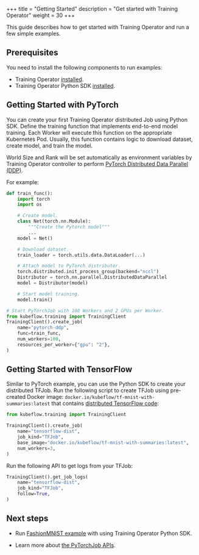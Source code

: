 +++
title = "Getting Started"
description = "Get started with Training Operator"
weight = 30
+++

This guide describes how to get started with Training Operator and run a few simple examples.

## Prerequisites

You need to install the following components to run examples:

- Training Operator [installed](/docs/components/training/installation/installing-training-operator).
- Training Operator Python SDK [installed](/docs/components/training/installation/installing-training-operator).

## Getting Started with PyTorch

You can create your first Training Operator distributed Job using Python SDK. Define the
training function that implements end-to-end model training. Each Worker will execute this
function on the appropriate Kubernetes Pod. Usually, this function contains logic to
download dataset, create model, and train the model.

World Size and Rank will be set automatically as environment variables by Training Operator
controller to perform [PyTorch Distributed Data Parallel (DDP)](https://pytorch.org/tutorials/intermediate/ddp_tutorial.html).

For example:

```python
def train_func():
    import torch
    import os

    # Create model.
    class Net(torch.nn.Module):
        """Create the Pytorch model"""
        ...
    model = Net()

    # Download dataset.
    train_loader = torch.utils.data.DataLoader(...)

    # Attach model to PyTorch distributor.
    torch.distributed.init_process_group(backend="nccl")
    Distributor = torch.nn.parallel.DistributedDataParallel
    model = Distributor(model)

    # Start model training.
    model.train()

# Start PyTorchJob with 100 Workers and 2 GPUs per Worker.
from kubeflow.training import TrainingClient
TrainingClient().create_job(
    name="pytorch-ddp",
    func=train_func,
    num_workers=100,
    resources_per_worker={"gpu": "2"},
)
```

## Getting Started with TensorFlow

Similar to PyTorch example, you can use the Python SDK to create your distributed TFJob. Run the
following script to create TFJob using pre-created Docker image:
`docker.io/kubeflow/tf-mnist-with-summaries:latest` that contains
[distributed TensorFlow code](https://github.com/kubeflow/training-operator/tree/e6b4300f9dfebb5c2a3269641c828add367688ee/examples/tensorflow/mnist_with_summaries):

```python
from kubeflow.training import TrainingClient

TrainingClient().create_job(
    name="tensorflow-dist",
    job_kind="TFJob",
    base_image="docker.io/kubeflow/tf-mnist-with-summaries:latest",
    num_workers=3,
)
```

Run the following API to get logs from your TFJob:

```python
TrainingClient().get_job_logs(
    name="tensorflow-dist",
    job_kind="TFJob",
    follow=True,
)
```

## Next steps

- Run [FashionMNIST example](https://github.com/kubeflow/training-operator/blob/7345e33b333ba5084127efe027774dd7bed8f6e6/examples/pytorch/image-classification/Train-CNN-with-FashionMNIST.ipynb) with using Training Operator Python SDK.

- Learn more about [the PyTorchJob APIs](/docs/components/training/pytorch/).
